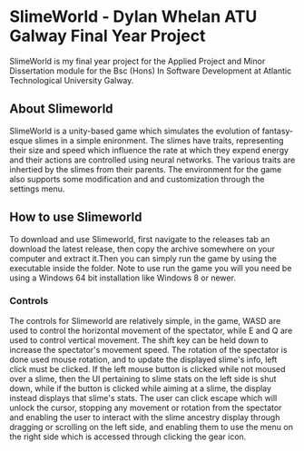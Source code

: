 # SlimeWorld - Dylan Whelan ATU Galway Final Year Project
SlimeWorld is my final year project for the Applied Project and Minor Dissertation module for the Bsc (Hons) In Software Development at Atlantic Technological University Galway.
## About Slimeworld
SlimeWorld is a unity-based game which simulates the evolution of fantasy-esque slimes in a simple enironment. The slimes have traits, representing their size and speed which influence the rate at which they expend energy and their actions are controlled using neural networks. The various traits are inhertied by the slimes from their parents. The environment for the game also supports some modification and and customization through the settings menu.
## How to use Slimeworld
To download and use Slimeworld, first navigate to the releases tab an download the latest release, then copy the archive somewhere on your computer and extract it.Then you can simply run the game by using the executable inside the folder. Note to use run the game you will you need be using a Windows 64 bit installation like Windows 8 or newer.
### Controls
The controls for Slimeworld are relatively simple, in the game, WASD are used to control the horizontal movement of the spectator, while E and Q are used to control vertical movement. The shift key can be held down to increase the spectator's movement speed. The rotation of the spectator is done used mouse rotation, and to update the displayed slime's info, left click must be clicked.
If the left mouse button is clicked while not moused over a slime, then the UI pertaining to slime stats on the left side is shut down, while if the button is clicked while aiming at a slime, the display instead displays that slime's stats.
The user can click escape which will unlock the cursor, stopping any movement or rotation from the spectator and enabling the user to interact with the slime ancestry display through dragging or scrolling on the left side, and enabling them to use the menu on the right side which is accessed through clicking the gear icon.